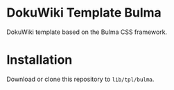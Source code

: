 # DokuWiki Template Bulma

DokuWiki template based on the Bulma CSS framework.

# Installation

Download or clone this repository to `lib/tpl/bulma`.
